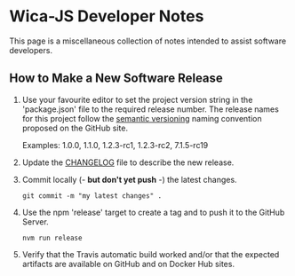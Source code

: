 # Wica-JS Developer Notes

This page is a miscellaneous collection of notes intended to assist software developers.

## How to Make a New Software Release

1. Use your favourite editor to set the project version string in the 'package.json' 
   file to the required release number. The release names for this project follow 
   the [semantic versioning](https://semver.org/) naming convention proposed on 
   the GitHub site. 
         
   Examples: 1.0.0, 1.1.0, 1.2.3-rc1, 1.2.3-rc2, 7.1.5-rc19
   
1. Update the [CHANGELOG](CHANGELOG.md) file to describe the new release.

1. Commit locally (- **but don't yet push** -) the latest changes.
    ```
    git commit -m "my latest changes" .
    ```

1. Use the npm 'release' target to create a tag and to push it to the GitHub Server.
    ```
    nvm run release
    ```
1. Verify that the Travis automatic build worked and/or that the expected artifacts 
   are available on GitHub and on Docker Hub sites.
   
